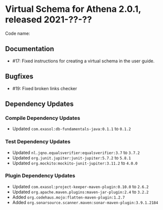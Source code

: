 # Virtual Schema for Athena 2.0.1, released 2021-??-??

Code name:

## Documentation

* #17: Fixed instructions for creating a virtual schema in the user guide.

## Bugfixes

* #19: Fixed broken links checker

## Dependency Updates

### Compile Dependency Updates

* Updated `com.exasol:db-fundamentals-java:0.1.1` to `0.1.2`

### Test Dependency Updates

* Updated `nl.jqno.equalsverifier:equalsverifier:3.7` to `3.7.2`
* Updated `org.junit.jupiter:junit-jupiter:5.7.2` to `5.8.1`
* Updated `org.mockito:mockito-junit-jupiter:3.11.2` to `4.0.0`

### Plugin Dependency Updates

* Updated `com.exasol:project-keeper-maven-plugin:0.10.0` to `2.6.2`
* Updated `org.apache.maven.plugins:maven-jar-plugin:2.4` to `3.2.2`
* Added `org.codehaus.mojo:flatten-maven-plugin:1.2.7`
* Added `org.sonarsource.scanner.maven:sonar-maven-plugin:3.9.1.2184`
